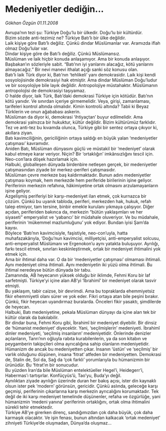 # Medeniyetler dediğin...

*Gökhan Özgün 01.11.2008*

<div class="taraf_structure_2col_1zq">
<div class="margen_n">



 <p>Avrupa’nın tezi şu: Türkiye Doğu’lu bir ülkedir. Doğu’lu bir kültürdür. <br/>Bizim sözde anti-tezimiz ne? Türkiye Batı’lı bir ülke değildir. <br/>Laik kişiye göre Batı’lı değiliz. Çünkü dindar Müslümanlar var. Aramızda iflah olmaz Doğu’lular var. <br/>Dindar kişiye göre de Batı’lı değiliz. Çünkü Müslümansız. <br/>Müslüman ve laik hiçbir konuda anlaşamıyor. Ama bir konuda anlaşıyor. Başbakan’ın sözleriyle sabit. “Batı’nın iyi yanlarını alacağız, kötü yanlarını almayacağız.” Bir nevi manevi ithalat açığı sanki söz konusu olan. <br/>Batı’lı laik Türk diyor ki, Batı’nın ‘tehlikeli’ yanı demokrasidir. Laik kişi kendi sosyolojisinde demokrasiyi hak etmiştir. Ama dindar Müslüman Doğu’ludur ve bir sosyolojiye bile layık değildir. Antropolojiye müstahaktır. Müslümanın antropolojisi de demokrasiyi taşıyamaz.<br/>O halde diyor, laik Türk, Batı’daki demokrasi Türkiye için kötüdür. Batı’nın kötü yanıdır. Ve sınırdan içeriye girmemelidir. Veya, girişi, zamanlaması, tarifeleri kontrol altında olmalıdır. Kimin kontrolü altında? Tabii ki Beyaz Türklerin ve onun ağababası askerin. <br/>Müslüman da diyor ki, demokrasi ‘ihtiyaçtan’ buyur edilmelidir. Ama demokrasi yalnızca bir hukuktur, kültür değildir. Bizim kültürümüz farklıdır.<br/>Tez ve anti-tez bu kıvamda olunca, Türkiye gibi bir sentez ortaya çıkıyor ki, akıllara ziyan. <br/>Batı kavimciliğinin, gericiliğinin ortaya saldığı en büyük yalan ‘medeniyetler çatışması’ kavramıdır. <br/>Aniden Batı, Müslüman dünyasını güçlü ve müstakil bir ‘medeniyet’ olarak kabul etmeye karar veriyor. Niçin? Bir ‘ortaklığın’ imkânsızlığını tescil için. Neo-con’lara döşek hazırlamak için. <br/>Halbuki, globalleşen dünyada birdenbire netleşen gerçek, bir medeniyetler çatışmasından ziyade bir merkez-periferi çatışmasıdır.<br/>Müslüman çevre merkeze baş kaldırmaktadır. Bunun adını medeniyetler çatışması koymak, hem merkezde hem periferide birilerinin işine geliyor. Periferinin merkezin refahına, hâkimiyetine ortak olmasını arzulamayanların işine geliyor. <br/>Azgelişmiş periferiyi bir karşı-medeniyet ilan etmek, çok kurnazca bir çözüm. Çünkü bu uyanık tabloda, periferi, merkezden hak, hukuk, refah talep etmiyor, tam tersine, binbir emekle kurulanı yıkmaya çalışıyor. Diğer açıdan, periferiden bakınca da, merkezin “bütün yaklaşımları ve her siyaseti” emperyalist ve ‘yabancı’ bir müdahale oluveriyor. Ve bu müdahale, periferinin ‘mükemmel mazlumluğunu’ yok ediyor. Bundan iyisi Şam’da kayısı.<br/>Böylece ‘Batı’nın kavimcisiyle, faşistiyle, neo-con’uyla, hatta muhafazakârıyla, ‘Doğu’nun kavimcisi, milliyetçisi, anti-emperyalist solcusu, anti-emperyalist Müslümanı ve Ergenokon’u aynı yatakta buluşuyor. Ayrılığı, farkı tescil etmek, sınırları keskinleştirmek, ortak bir medeniyet ihtimalini yok etmek için.<br/>Ama bir ihtimal daha var. O da bir ‘medeniyetler çatışması’ olmaması ihtimali. Aynı medeniyet olma ihtimali. Aynı medeniyetin iki yüzü olma ihtimali. Bu ihtimal neredeyse bütün dünyada bir tabu. <br/>Zamanında, AB heyecanın yüksek olduğu bir iklimde, Fehmi Koru bir laf sarfetmişti. Türkiye’yi içine alan AB’yi ‘İbrahimî’ bir medeniyet olarak tasvir etmişti. <br/>Bu yaklaşım, tabir caizse, bir devrimdi. Ama bu topraklarda ehemmiyetsiz fikir ehemmiyetli olanı sürer ve yok eder. Fikri ortaya atan bile peşini bırakır. Çünkü, fikir heyecan uyandırmaz buralarda. Önceleri fikir yasaktı, şimdilerde de heyecan. <br/>Halbuki, Batı medeniyetine, pekala Müslüman dünyayı da içine alan tek bir kültür olarak da bakılabilir. <br/>Bir dindar buna, Fehmi Koru gibi, İbrahimî bir medeniyet diyebilir. Bir dinsiz de ‘hümanist medeniyet’ diyecektir. Yani, ‘seçilmişlerin’ medeniyeti. İbrahimî dinler medeniyeti, ‘seçilmiş insanların’ medeniyetidir. Önlerinde denizler açılanların, Tanrı’nın oğluyla rabıta kurabilenlerin, ya da son kitabın ve peygamberin takipçileri olma ayrıcalığına sahip olanların medeniyetidir.<br/>Hümanizm de ancak bu medeniyetten çıkar. İnsanın ‘üstün’ ve ‘seçilmiş’ bir varlık olduğunu düşünen, insana ‘fıtrat’ atfeden bir medeniyetten. Demokrasi de, Stalin de, Sol da, Sağ da ‘çok farklı’ yorumlarıyla bu hümanizmin bir ürünüdür. Bu ‘fıtrat’ın bir sonucudur.<br/>Bu yüzden İran’da bile Müslüman entelektüeller Hegel’i, Heidegerr’i, Habermas’ı tartışırlar. Konfüçyüs’ü, Tao’yu, Buda’yı değil.<br/>Aynılıktan ziyade ayrılığın üzerinde duran her bakış açısı, ister din kaynaklı olsun ister pek ‘modern’ görünsün, gericidir. Çünkü aslında, geleceğe karşı geçmişi, periferinin çıkarlarına karşı merkezin ayrıcalığını korumaktadır. Tek değil de iki karşı medeniyet temelinde düşünenler, refaha ve özgürlüğe, yani hümanizmin ‘medeni yanına’ periferinin ortaklığını, ortak olma ihtimalini sürekli tehir etmektedir.<br/>Türkiye AB’ye girerken direnç, sandığımızdan çok daha büyük, çok daha karmaşık olacaktır. Ve işin fenası, bunun altından kalkacak ‘ortak medeniyet’ zihniyeti Türkiye’de oluşmadan, Dünya’da oluşmaz...</p>

<br/>


<div id="taraf_not">
</div>

</div>


</div>
